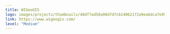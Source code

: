 ```yaml
---
title: WIGeoGIS
logo: images/projects/thumbnails/48df7ad58a98d7d7cb14062172a9ea6dca7e9587.png.150x50_q85.jpg
link: https://www.wigeogis.com/
level: "Medium"
---
```

